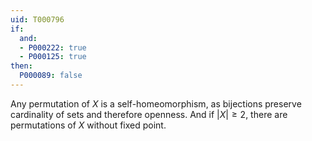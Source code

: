 ```yaml
---
uid: T000796
if:
  and:
  - P000222: true
  - P000125: true
then:
  P000089: false
---
```


Any permutation of $X$ is a self-homeomorphism, as bijections preserve cardinality of sets and therefore openness.
And if $|X|\ge 2$, there are permutations of $X$ without fixed point.
